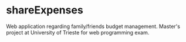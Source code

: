 # shareExpenses
Web application regarding family/friends budget management. Master's project at University of Trieste for web programming exam. 
